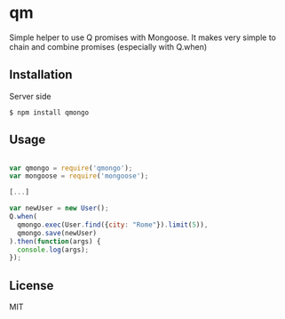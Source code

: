 # qm

Simple helper to use Q promises with Mongoose.
It makes very simple to chain and combine promises (especially with Q.when)

## Installation

Server side

    $ npm install qmongo


## Usage

```js

var qmongo = require('qmongo');
var mongoose = require('mongoose');

[...]

var newUser = new User();
Q.when(
  qmongo.exec(User.find({city: "Rome"}).limit(5)),
  qmongo.save(newUser)
).then(function(args) {
  console.log(args);
});

```

## License

MIT
